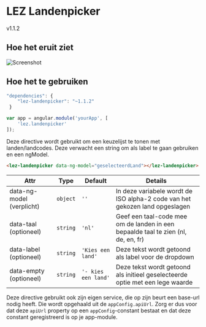 # LEZ Landenpicker

v1.1.2

## Hoe het eruit ziet

![Screenshot](http://s11.postimg.org/ydtg8x7w3/Untitled.png)

## Hoe het te gebruiken

```javascript
"dependencies": {
	"lez-landenpicker": "~1.1.2"
 }
```
```javascript
var app = angular.module('yourApp', [
    'lez.landenpicker'
]);
```

Deze directive wordt gebruikt om een keuzelijst te tonen met landen/landcodes.
Deze verwacht een string om als label te gaan gebruiken en een ngModel.


```html
<lez-landenpicker data-ng-model="geselecteerdLand"></lez-landenpicker>
```

Attr | Type | Default | Details
--- | --- | --- | ---
data-ng-model (verplicht) | `object` | `''` | In deze variabele wordt de ISO alpha-2 code van het gekozen land opgeslagen
data-taal (optioneel) | `string` | `'nl'` | Geef een taal-code mee om de landen in een bepaalde taal te zien (nl, de, en, fr)
data-label (optioneel) | `string` | `'Kies een land'` | Deze tekst wordt getoond als label voor de dropdown
data-empty (optioneel) | `string` | `'- kies een land'` | Deze tekst wordt getoond als initieel geselecteerde optie met een lege waarde

Deze directive gebruikt ook zijn eigen service, die op zijn beurt een base-url nodig heeft.
Die wordt opgehaald uit de `appConfig.apiUrl`. Zorg er dus voor dat deze `apiUrl` property op een `appConfig`-constant bestaat en dat deze constant geregistreerd is op je app-module.